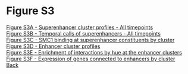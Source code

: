 # Figure S3

[Figure S3A - Superenhancer cluster profiles - All timepoints](../Scripts/FigS3A_Enhancers_SE_Full_Clustering.md)<br>
[Figure S3B - Temporal calls of superenhancers - All timepoints](../Scripts/FigS3B_Enhancers_SE_Full_Calling.md)<br>
[Figure S3C - SMC1 binding at superenhancer constituents by cluster](../Scripts/FigS3C_Enhancers_SE_Full_SMC1_binding.md)<br>
[Figure S3D - Enhancer cluster profiles](../Scripts/FigS3D_Enhancers_All_Clustering.md)<br>
[Figure S3E - Enrichment of interactions by hue at the enhancer clusters](../Scripts/FigS3E_Enhancers_All_Interaction_Enrichment.md)<br>
[Figure S3F - Expression of genes connected to enhancers by cluster](../Scripts/FigS3F_Enhancers_All_Gene_Expression.md)<br>
[Back](../README.md)
